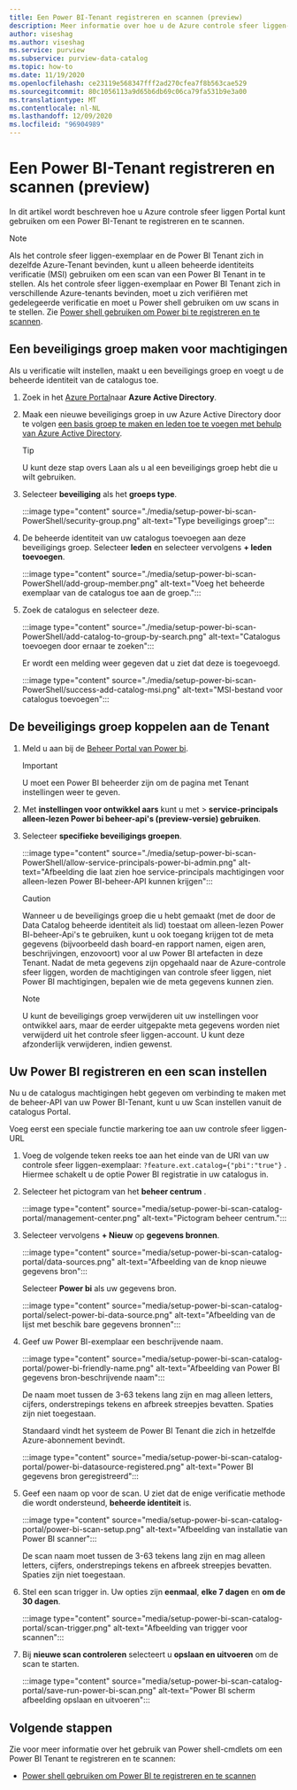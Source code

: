 ```yaml
---
title: Een Power BI-Tenant registreren en scannen (preview)
description: Meer informatie over hoe u de Azure controle sfeer liggen-Portal kunt gebruiken om een Power BI-Tenant te registreren en te scannen.
author: viseshag
ms.author: viseshag
ms.service: purview
ms.subservice: purview-data-catalog
ms.topic: how-to
ms.date: 11/19/2020
ms.openlocfilehash: ce23119e568347fff2ad270cfea7f8b563cae529
ms.sourcegitcommit: 80c1056113a9d65b6db69c06ca79fa531b9e3a00
ms.translationtype: MT
ms.contentlocale: nl-NL
ms.lasthandoff: 12/09/2020
ms.locfileid: "96904989"
---
```

# <a name="register-and-scan-a-power-bi-tenant-preview"></a>Een Power BI-Tenant registreren en scannen (preview)

In dit artikel wordt beschreven hoe u Azure controle sfeer liggen Portal kunt gebruiken om een Power BI-Tenant te registreren en te scannen.

> [!Note]
> Als het controle sfeer liggen-exemplaar en de Power BI Tenant zich in dezelfde Azure-Tenant bevinden, kunt u alleen beheerde identiteits verificatie (MSI) gebruiken om een scan van een Power BI Tenant in te stellen. Als het controle sfeer liggen-exemplaar en Power BI Tenant zich in verschillende Azure-tenants bevinden, moet u zich verifiëren met gedelegeerde verificatie en moet u Power shell gebruiken om uw scans in te stellen. Zie [Power shell gebruiken om Power bi te registreren en te scannen](powershell-register-scan-power-bi.md).

## <a name="create-a-security-group-for-permissions"></a>Een beveiligings groep maken voor machtigingen

Als u verificatie wilt instellen, maakt u een beveiligings groep en voegt u de beheerde identiteit van de catalogus toe.

1. Zoek in het [Azure Portal](https://portal.azure.com)naar **Azure Active Directory**.
1. Maak een nieuwe beveiligings groep in uw Azure Active Directory door te volgen [een basis groep te maken en leden toe te voegen met behulp van Azure Active Directory](https://docs.microsoft.com/azure/active-directory/fundamentals/active-directory-groups-create-azure-portal).

    > [!Tip]
    > U kunt deze stap overs Laan als u al een beveiligings groep hebt die u wilt gebruiken.

1. Selecteer **beveiliging** als het **groeps type**.

    :::image type="content" source="./media/setup-power-bi-scan-PowerShell/security-group.png" alt-text="Type beveiligings groep":::

1. De beheerde identiteit van uw catalogus toevoegen aan deze beveiligings groep. Selecteer **leden** en selecteer vervolgens **+ leden toevoegen**.

    :::image type="content" source="./media/setup-power-bi-scan-PowerShell/add-group-member.png" alt-text="Voeg het beheerde exemplaar van de catalogus toe aan de groep.":::

1. Zoek de catalogus en selecteer deze.

    :::image type="content" source="./media/setup-power-bi-scan-PowerShell/add-catalog-to-group-by-search.png" alt-text="Catalogus toevoegen door ernaar te zoeken":::

    Er wordt een melding weer gegeven dat u ziet dat deze is toegevoegd.

    :::image type="content" source="./media/setup-power-bi-scan-PowerShell/success-add-catalog-msi.png" alt-text="MSI-bestand voor catalogus toevoegen":::

## <a name="associate-the-security-group-with-the-tenant"></a>De beveiligings groep koppelen aan de Tenant

1. Meld u aan bij de [Beheer Portal van Power bi](https://app.powerbi.com/admin-portal/tenantSettings).

    > [!Important]
    > U moet een Power BI beheerder zijn om de pagina met Tenant instellingen weer te geven.

1. Met **instellingen voor ontwikkel aars** kunt u met  >  **service-principals alleen-lezen Power bi beheer-api's (preview-versie) gebruiken**.
1. Selecteer **specifieke beveiligings groepen**.

    :::image type="content" source="./media/setup-power-bi-scan-PowerShell/allow-service-principals-power-bi-admin.png" alt-text="Afbeelding die laat zien hoe service-principals machtigingen voor alleen-lezen Power BI-beheer-API kunnen krijgen":::

    > [!Caution]
    > Wanneer u de beveiligings groep die u hebt gemaakt (met de door de Data Catalog beheerde identiteit als lid) toestaat om alleen-lezen Power BI-beheer-Api's te gebruiken, kunt u ook toegang krijgen tot de meta gegevens (bijvoorbeeld dash board-en rapport namen, eigen aren, beschrijvingen, enzovoort) voor al uw Power BI artefacten in deze Tenant. Nadat de meta gegevens zijn opgehaald naar de Azure-controle sfeer liggen, worden de machtigingen van controle sfeer liggen, niet Power BI machtigingen, bepalen wie de meta gegevens kunnen zien.

    > [!Note]
    > U kunt de beveiligings groep verwijderen uit uw instellingen voor ontwikkel aars, maar de eerder uitgepakte meta gegevens worden niet verwijderd uit het controle sfeer liggen-account. U kunt deze afzonderlijk verwijderen, indien gewenst.

## <a name="register-your-power-bi-and-set-up-a-scan"></a>Uw Power BI registreren en een scan instellen

Nu u de catalogus machtigingen hebt gegeven om verbinding te maken met de beheer-API van uw Power BI-Tenant, kunt u uw Scan instellen vanuit de catalogus Portal.

Voeg eerst een speciale functie markering toe aan uw controle sfeer liggen-URL 

1. Voeg de volgende teken reeks toe aan het einde van de URI van uw controle sfeer liggen-exemplaar: `?feature.ext.catalog={"pbi":"true"}` . Hiermee schakelt u de optie Power BI registratie in uw catalogus in.

1. Selecteer het pictogram van het **beheer centrum** .

    :::image type="content" source="media/setup-power-bi-scan-catalog-portal/management-center.png" alt-text="Pictogram beheer centrum.":::

1. Selecteer vervolgens **+ Nieuw** op **gegevens bronnen**.

    :::image type="content" source="media/setup-power-bi-scan-catalog-portal/data-sources.png" alt-text="Afbeelding van de knop nieuwe gegevens bron":::

    Selecteer **Power bi** als uw gegevens bron.

    :::image type="content" source="media/setup-power-bi-scan-catalog-portal/select-power-bi-data-source.png" alt-text="Afbeelding van de lijst met beschik bare gegevens bronnen":::

1. Geef uw Power BI-exemplaar een beschrijvende naam.

    :::image type="content" source="media/setup-power-bi-scan-catalog-portal/power-bi-friendly-name.png" alt-text="Afbeelding van Power BI gegevens bron-beschrijvende naam":::

    De naam moet tussen de 3-63 tekens lang zijn en mag alleen letters, cijfers, onderstrepings tekens en afbreek streepjes bevatten.  Spaties zijn niet toegestaan.

    Standaard vindt het systeem de Power BI Tenant die zich in hetzelfde Azure-abonnement bevindt.

    :::image type="content" source="media/setup-power-bi-scan-catalog-portal/power-bi-datasource-registered.png" alt-text="Power BI gegevens bron geregistreerd":::

1. Geef een naam op voor de scan. U ziet dat de enige verificatie methode die wordt ondersteund, **beheerde identiteit** is.

    :::image type="content" source="media/setup-power-bi-scan-catalog-portal/power-bi-scan-setup.png" alt-text="Afbeelding van installatie van Power BI scanner":::

    De scan naam moet tussen de 3-63 tekens lang zijn en mag alleen letters, cijfers, onderstrepings tekens en afbreek streepjes bevatten.  Spaties zijn niet toegestaan.

1. Stel een scan trigger in. Uw opties zijn **eenmaal**, **elke 7 dagen** en **om de 30 dagen**.

    :::image type="content" source="media/setup-power-bi-scan-catalog-portal/scan-trigger.png" alt-text="Afbeelding van trigger voor scannen":::

1. Bij **nieuwe scan controleren** selecteert u **opslaan en uitvoeren** om de scan te starten.

    :::image type="content" source="media/setup-power-bi-scan-catalog-portal/save-run-power-bi-scan.png" alt-text="Power BI scherm afbeelding opslaan en uitvoeren":::

## <a name="next-steps"></a>Volgende stappen

Zie voor meer informatie over het gebruik van Power shell-cmdlets om een Power BI Tenant te registreren en te scannen:
  
- [Power shell gebruiken om Power BI te registreren en te scannen](powershell-register-scan-power-bi.md)
